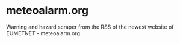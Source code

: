 # meteoalarm.org
Warning and hazard scraper from the RSS of the newest website of EUMETNET - meteoalarm.org
